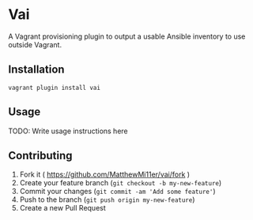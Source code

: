 # Vai

A Vagrant provisioning plugin to output a usable Ansible inventory to use outside Vagrant.

## Installation

```
vagrant plugin install vai
```

## Usage

TODO: Write usage instructions here

## Contributing

1. Fork it ( https://github.com/MatthewMi11er/vai/fork )
2. Create your feature branch (`git checkout -b my-new-feature`)
3. Commit your changes (`git commit -am 'Add some feature'`)
4. Push to the branch (`git push origin my-new-feature`)
5. Create a new Pull Request
